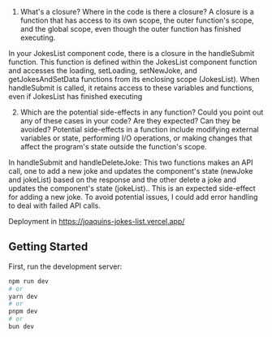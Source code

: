 1. What's a closure? Where in the code is there a closure?
   A closure is a function that has access to its own scope, the outer function's scope, and the global scope, even though the outer function has finished executing.

In your JokesList component code, there is a closure in the handleSubmit function. This function is defined within the JokesList component function and accesses the loading, setLoading, setNewJoke, and getJokesAndSetData functions from its enclosing scope (JokesList). When handleSubmit is called, it retains access to these variables and functions, even if JokesList has finished executing

2. Which are the potential side-effects in any function? Could you point out any of these cases in
   your code? Are they expected? Can they be avoided?
   Potential side-effects in a function include modifying external variables or state, performing I/O operations, or making changes that affect the program's state outside the function's scope.

In handleSubmit and handleDeleteJoke: This two functions makes an API call, one to add a new joke and updates the component's state (newJoke and jokeList) based on the response and the other delete a joke and updates the component's state (jokeList).. This is an expected side-effect for adding a new joke. To avoid potential issues, I could add error handling to deal with failed API calls.

Deployment in https://joaquins-jokes-list.vercel.app/

## Getting Started

First, run the development server:

```bash
npm run dev
# or
yarn dev
# or
pnpm dev
# or
bun dev
```
